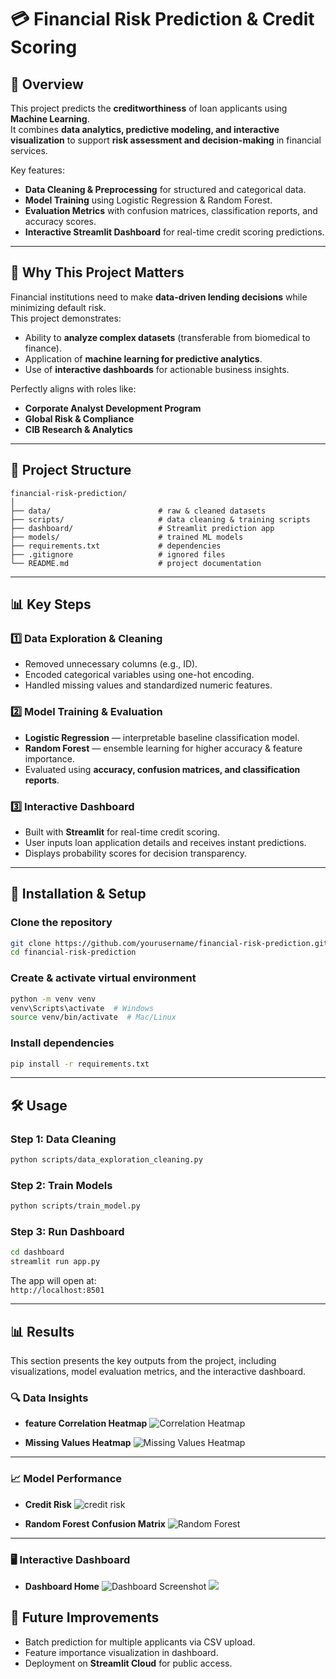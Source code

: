 # 💳 Financial Risk Prediction & Credit Scoring

## 📌 Overview
This project predicts the **creditworthiness** of loan applicants using **Machine Learning**.  
It combines **data analytics, predictive modeling, and interactive visualization** to support **risk assessment and decision-making** in financial services.

Key features:
- **Data Cleaning & Preprocessing** for structured and categorical data.
- **Model Training** using Logistic Regression & Random Forest.
- **Evaluation Metrics** with confusion matrices, classification reports, and accuracy scores.
- **Interactive Streamlit Dashboard** for real-time credit scoring predictions.

---

## 🎯 Why This Project Matters
Financial institutions need to make **data-driven lending decisions** while minimizing default risk.  
This project demonstrates:
- Ability to **analyze complex datasets** (transferable from biomedical to finance).
- Application of **machine learning for predictive analytics**.
- Use of **interactive dashboards** for actionable business insights.

Perfectly aligns with roles like:
- **Corporate Analyst Development Program**
- **Global Risk & Compliance**
- **CIB Research & Analytics**

---

## 📂 Project Structure
```
financial-risk-prediction/
│
├── data/                        # raw & cleaned datasets
├── scripts/                     # data cleaning & training scripts
├── dashboard/                   # Streamlit prediction app
├── models/                      # trained ML models
├── requirements.txt             # dependencies
├── .gitignore                   # ignored files
└── README.md                    # project documentation
```

---

## 📊 Key Steps

### 1️⃣ Data Exploration & Cleaning
- Removed unnecessary columns (e.g., ID).
- Encoded categorical variables using one-hot encoding.
- Handled missing values and standardized numeric features.

### 2️⃣ Model Training & Evaluation
- **Logistic Regression** — interpretable baseline classification model.
- **Random Forest** — ensemble learning for higher accuracy & feature importance.
- Evaluated using **accuracy, confusion matrices, and classification reports**.

### 3️⃣ Interactive Dashboard
- Built with **Streamlit** for real-time credit scoring.
- User inputs loan application details and receives instant predictions.
- Displays probability scores for decision transparency.

---

## 🚀 Installation & Setup

### Clone the repository
```bash
git clone https://github.com/yourusername/financial-risk-prediction.git
cd financial-risk-prediction
```

### Create & activate virtual environment
```bash
python -m venv venv
venv\Scripts\activate  # Windows
source venv/bin/activate  # Mac/Linux
```

### Install dependencies
```bash
pip install -r requirements.txt
```

---

## 🛠️ Usage

### **Step 1: Data Cleaning**
```bash
python scripts/data_exploration_cleaning.py
```

### **Step 2: Train Models**
```bash
python scripts/train_model.py
```

### **Step 3: Run Dashboard**
```bash
cd dashboard
streamlit run app.py
```
The app will open at:  
`http://localhost:8501`

---
## 📊 Results

This section presents the key outputs from the project, including visualizations, model evaluation metrics, and the interactive dashboard.

### 🔍 Data Insights
- **feature Correlation Heatmap**
![Correlation Heatmap](images/featurecorrelation.png)

- **Missing Values Heatmap**
![Missing Values Heatmap](images/heatmap.png)

---

### 📈 Model Performance
- **Credit Risk**
![credit risk](images/creditrisl.png)

- **Random Forest Confusion Matrix**
![Random Forest](images/confusion_financial.png)

---

### 🖥️ Interactive Dashboard
- **Dashboard Home**
![Dashboard Screenshot](images/output1.png)
![](images/output2.png)



## 📌 Future Improvements
- Batch prediction for multiple applicants via CSV upload.
- Feature importance visualization in dashboard.
- Deployment on **Streamlit Cloud** for public access.
